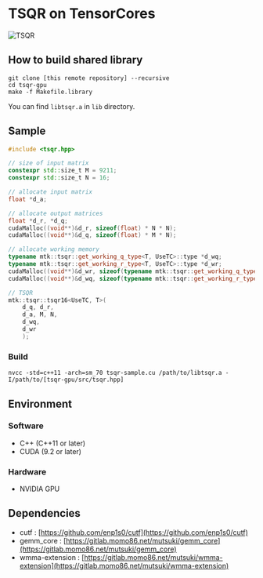 # TSQR on TensorCores

![TSQR](https://gitlab.momo86.net/mutsuki/tsqr-gpu/raw/master/docs/tsqr.svg)

## How to build shared library
```
git clone [this remote repository] --recursive
cd tsqr-gpu
make -f Makefile.library
```

You can find `libtsqr.a` in `lib` directory.

## Sample
```cpp
#include <tsqr.hpp>

// size of input matrix
constexpr std::size_t M = 9211;
constexpr std::size_t N = 16;

// allocate input matrix
float *d_a;

// allocate output matrices
float *d_r, *d_q;
cudaMalloc((void**)&d_r, sizeof(float) * N * N);
cudaMalloc((void**)&d_q, sizeof(float) * M * N);

// allocate working memory
typename mtk::tsqr::get_working_q_type<T, UseTC>::type *d_wq;
typename mtk::tsqr::get_working_r_type<T, UseTC>::type *d_wr;
cudaMalloc((void**)&d_wr, sizeof(typename mtk::tsqr::get_working_q_type<T, UseTC>::type) * mtk::tsqr::get_working_q_size(M, N));
cudaMalloc((void**)&d_wq, sizeof(typename mtk::tsqr::get_working_r_type<T, UseTC>::type) * mtk::tsqr::get_working_q_size(M, N));

// TSQR
mtk::tsqr::tsqr16<UseTC, T>(
	d_q, d_r,
	d_a, M, N,
	d_wq,
	d_wr
	);
```

### Build
```
nvcc -std=c++11 -arch=sm_70 tsqr-sample.cu /path/to/libtsqr.a -I/path/to/[tsqr-gpu/src/tsqr.hpp]
```


## Environment
### Software
- C++ (C++11 or later)
- CUDA (9.2 or later)

### Hardware
- NVIDIA GPU

## Dependencies
- cutf : [https://github.com/enp1s0/cutf](https://github.com/enp1s0/cutf)
- gemm_core : [https://gitlab.momo86.net/mutsuki/gemm_core](https://gitlab.momo86.net/mutsuki/gemm_core)
- wmma-extension : [https://gitlab.momo86.net/mutsuki/wmma-extension](https://gitlab.momo86.net/mutsuki/wmma-extension)

